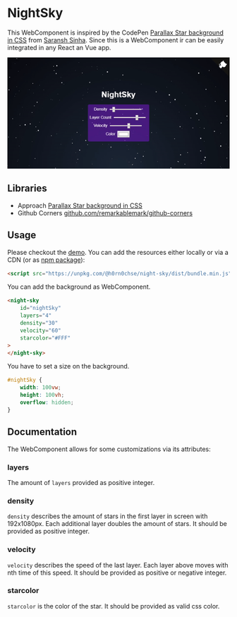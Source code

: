 # NightSky

This WebComponent is inspired by the CodePen [Parallax Star background in CSS](https://codepen.io/saransh/pen/BKJun) from [Saransh Sinha](https://codepen.io/saransh). Since this is a WebComponent ir can be easily integrated in any React an Vue app.

<p align="center">
    <img src="./assets/animation.gif" />
</p>

## Libraries
 * Approach [Parallax Star background in CSS](https://codepen.io/saransh/pen/BKJun)
 * Github Corners [github.com/remarkablemark/github-corners](https://github.com/remarkablemark/github-corners)

 ## Usage
Please checkout the [demo](https://h0rn0chse.github.io/NightSky/demo/). You can add the resources either locally or via a CDN (or as [npm package](https://www.npmjs.com/package/@h0rn0chse/night-sky)):
```html
<script src="https://unpkg.com/@h0rn0chse/night-sky/dist/bundle.min.js"></script>
```

You can add the background as WebComponent.
```html
<night-sky
    id="nightSky"
    layers="4"
    density="30"
    velocity="60"
    starcolor="#FFF"
>
</night-sky>
```
You have to set a size on the background.
```css
#nightSky {
    width: 100vw;
    height: 100vh;
    overflow: hidden;
}
```

## Documentation
The WebComponent allows for some customizations via its attributes:
### layers
The amount of `layers` provided as positive integer.

### density
`density` describes the amount of stars in the first layer in screen with 192x1080px. Each additional layer doubles the amount of stars. It should be provided as positive integer.

### velocity
`velocity` describes the speed of the last layer. Each layer above moves with nth time of this speed. It should be provided as positive or negative integer.

### starcolor
`starcolor` is the color of the star. It should be provided as valid css color.
